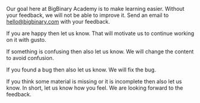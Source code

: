 Our goal here at BigBinary Academy is to make learning easier.
Without your feedback, we will not be able to improve it.
Send an email to hello@bigbinary.com with your feedback.

If you are happy then let us know. That will motivate us to continue working on it with gusto.

If something is confusing then also let us know. We will change the content to avoid confusion.

If you found a bug then also let us know. We will fix the bug.

If you think some material is missing or it is incomplete then also let us know.
In short, let us know how you feel. We are looking forward to the feedback.